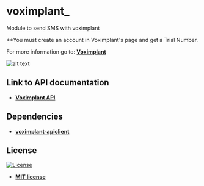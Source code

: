 # voximplant_
Module to send SMS with voximplant

**You must create an account in Voximplant's page and get a Trial Number.

For more information go to: <strong><a href="https://voximplant.com/">Voximplant</a></strong>

![alt text](https://raw.githubusercontent.com/rocketbot-cl/voximplant_/master/example/voximplant.png)

<h2>Link to API documentation</h2>
<p>
  <ul>
    <li>
      <strong><a href="https://voximplant.com/docs/references/httpapi">
        Voximplant API
      </a></strong>
    </li>
  </ul> 
</p>

<h2>Dependencies</h2>

<ul>
  <li>
    <strong>
      <a href="https://pypi.org/project/voximplant-apiclient/">voximplant-apiclient</a>
    </strong> 
  </li>  
</ul>  

<h2>License</h2>

<p><a href="http://badges.mit-license.org" rel="nofollow"><img src="https://camo.githubusercontent.com/107590fac8cbd65071396bb4d04040f76cde5bde/687474703a2f2f696d672e736869656c64732e696f2f3a6c6963656e73652d6d69742d626c75652e7376673f7374796c653d666c61742d737175617265" alt="License" data-canonical-src="http://img.shields.io/:license-mit-blue.svg?style=flat-square" style="max-width:100%;"></a></p>

<ul>
  <li><strong><a href="http://opensource.org/licenses/mit-license.php" rel="nofollow">MIT license</a></strong></li>
</ul>  

